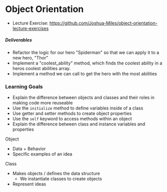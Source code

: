 # Object Orientation
* Lecture Exercise: <https://github.com/Joshua-Miles/object-orientation-lecture-exercises>

##### Deliverables

- Refactor the logic for our hero "Spiderman" so that we can apply it to a new hero, "Thor"
- Implement a "coolest_ability" method, which finds the coolest ability in a heros coolest abilities array.
- Implement a method we can call to get the hero with the most abilities

### Learning Goals

- Explain the difference between objects and classes and their roles in making code more reuseable
- Use the `initialize` method to define variables inside of a class
- Use getter and setter methods to create object properties
- Use the `self` keyword to access methods within an object
- Explain the  difference between class and instance variables and properties 


Object
* Data + Behavior
* Specific examples of an idea

Class
* Makes objects / defines the data structure
    * We instantiate classes to create objects
* Represent ideas